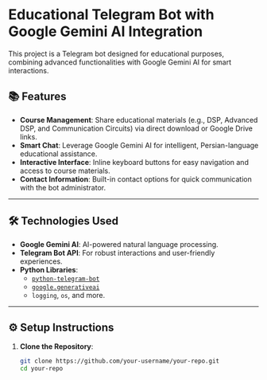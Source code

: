 # Educational Telegram Bot with Google Gemini AI Integration

This project is a Telegram bot designed for educational purposes, combining advanced functionalities with Google Gemini AI for smart interactions.

## 📚 Features
- **Course Management**: Share educational materials (e.g., DSP, Advanced DSP, and Communication Circuits) via direct download or Google Drive links.
- **Smart Chat**: Leverage Google Gemini AI for intelligent, Persian-language educational assistance.
- **Interactive Interface**: Inline keyboard buttons for easy navigation and access to course materials.
- **Contact Information**: Built-in contact options for quick communication with the bot administrator.

---

## 🛠️ Technologies Used
- **Google Gemini AI**: AI-powered natural language processing.
- **Telegram Bot API**: For robust interactions and user-friendly experiences.
- **Python Libraries**: 
  - [`python-telegram-bot`](https://github.com/python-telegram-bot/python-telegram-bot)
  - [`google.generativeai`](https://github.com/google/generativeai)
  - `logging`, `os`, and more.

---

## ⚙️ Setup Instructions

1. **Clone the Repository**:
   ```bash
   git clone https://github.com/your-username/your-repo.git
   cd your-repo
